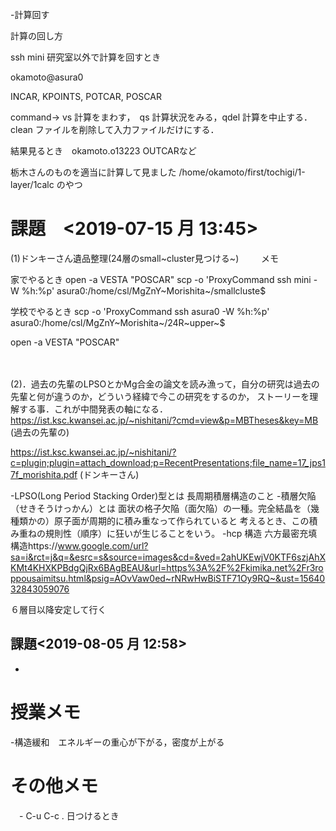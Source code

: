 -計算回す

計算の回し方

ssh mini 研究室以外で計算を回すとき

okamoto\@asura0

INCAR, KPOINTS, POTCAR, POSCAR

command-\> vs 計算をまわす，　qs 計算状況をみる，qdel
計算を中止する．clean ファイルを削除して入力ファイルだけにする．

結果見るとき　okamoto.o13223 OUTCARなど

栃木さんのものを適当に計算して見ました
/home/okamoto/first/tochigi/1-layer/1calc のやつ

課題　\<2019-07-15 月 13:45\>
=============================

(1)ドンキーさん遺品整理(24層のsmall~cluster見つける~) 　　 メモ

家でやるとき open -a VESTA \"POSCAR\" scp -o \'ProxyCommand ssh mini -W
%h:%p\' asura0:/home/csl/MgZnY~Morishita~/smallcluste\$

学校でやるとき scp -o \'ProxyCommand ssh asura0 -W %h:%p\'
asura0:/home/csl/MgZnY~Morishita~/24R~upper~\$

open -a VESTA \"POSCAR\"

　

(2)．過去の先輩のLPSOとかMg合金の論文を読み漁って，自分の研究は過去の先輩と何が違うのか，どういう経緯で今この研究をするのか，
ストーリーを理解する事．これが中間発表の軸になる．
<https://ist.ksc.kwansei.ac.jp/~nishitani/?cmd=view&p=MBTheses&key=MB>
(過去の先輩の)

<https://ist.ksc.kwansei.ac.jp/~nishitani/?c=plugin;plugin=attach_download;p=RecentPresentations;file_name=17_jps17f_morishita.pdf>
(ドンキーさん)

-LPSO(Long Period Stacking Order)型とは 長周期積層構造のこと
-積層欠陥（せきそうけっかん）とは
面状の格子欠陥（面欠陥）の一種。完全結晶を（幾種類かの）原子面が周期的に積み重なって作られていると
考えるとき、この積み重ねの規則性（順序）に狂いが生じることをいう。 -hcp
構造
六方最密充填構造https://www.google.com/url?sa=i&rct=j&q=&esrc=s&source=images&cd=&ved=2ahUKEwjV0KTF6szjAhXKMt4KHXKPBdgQjRx6BAgBEAU&url=https%3A%2F%2Fkimika.net%2Fr3roppousaimitsu.html&psig=AOvVaw0ed~rNRwHwBiSTF71Oy9RQ~&ust=1564032843059076

６層目以降安定して行く

課題\<2019-08-05 月 12:58\>
---------------------------

-   

授業メモ
========

-構造緩和　エネルギーの重心が下がる，密度が上がる

その他メモ
==========

　- C-u C-c . 日つけるとき
